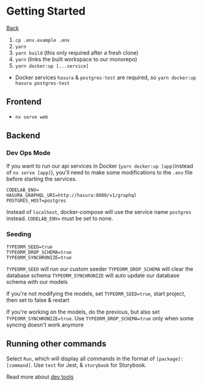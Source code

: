 # Getting Started

[Back](../../README.md)

1. `cp .env.example .env`
2. `yarn`
3. `yarn build` (this only required after a fresh clone)
4. `yarn` (links the built workspace to our monorepo)
5. `yarn docker:up [...service]`

- Docker services `hasura` & `postgres-test` are required, so `yarn docker:up hasura postgres-test`

## Frontend

- `nx serve web`

## Backend

### Dev Ops Mode

If you want to run our api services in Docker (`yarn docker:up [app]`instead of `nx serve [app]`), you'll need to make some modifications to the `.env` file before starting the services.

```
CODELAB_ENV=
HASURA_GRAPHQL_URI=http://hasura:8080/v1/graphql
POSTGRES_HOST=postgres
```

Instead of `localhost`, docker-compose will use the service name `postgres` instead. `CODELAB_ENV=` must be set to none.

### Seeding

```
TYPEORM_SEED=true
TYPEORM_DROP_SCHEMA=true
TYPEORM_SYNCHRONIZE=true
```

`TYPEORM_SEED` will run our custom seeder
`TYPEORM_DROP_SCHEMA` will clear the database schema
`TYPEORM_SYNCHRONIZE` will auto update our database schema with our models

If you're not modifying the models, set `TYPEORM_SEED=true`, start project, then set to false & restart

If you're working on the models, do the previous, but also set `TYPEORM_SYNCHRONIZE=true`. Use `TYPEORM_DROP_SCHEMA=true` only when some syncing doesn't work anymore

## Running other commands

Select `Run`, which will display all commands in the format of `[package]:[command]`. Use `test` for Jest, & `storybook` for Storybook.

Read more about [dev tools](5-devtools.md)
